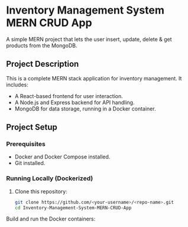 # Inventory Management System MERN CRUD App

A simple MERN project that lets the user insert, update, delete & get products from the MongoDB.

## Project Description
This is a complete MERN stack application for inventory management. It includes:
- A React-based frontend for user interaction.
- A Node.js and Express backend for API handling.
- MongoDB for data storage, running in a Docker container.

## Project Setup

### Prerequisites
- Docker and Docker Compose installed.
- Git installed.

### Running Locally (Dockerized)
1. Clone this repository:
   ```bash
   git clone https://github.com/<your-username>/<repo-name>.git
   cd Inventory-Management-System-MERN-CRUD-App
Build and run the Docker containers:
